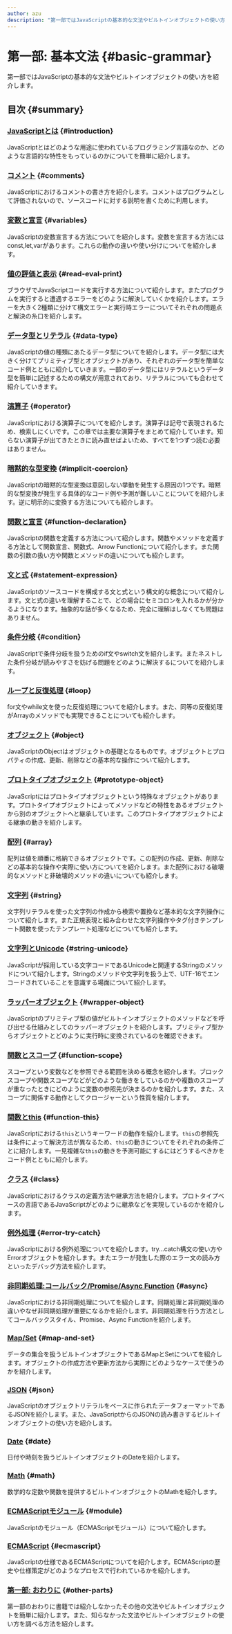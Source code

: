 ```yaml
---
author: azu
description: "第一部ではJavaScriptの基本的な文法やビルトインオブジェクトの使い方についてを紹介します。第一部で学ぶ内容の殆どはECMAScriptで定義された内容となります。そのため、流行に左右されにくい知識を学ぶことになります。"
---
```


# 第一部: 基本文法 {#basic-grammar}

第一部ではJavaScriptの基本的な文法やビルトインオブジェクトの使い方を紹介します。

## 目次 {#summary}

### [JavaScriptとは](./introduction/README.md) {#introduction}

JavaScriptとはどのような用途に使われているプログラミング言語なのか、どのような言語的な特性をもっているのかについてを簡単に紹介します。

### [コメント](./comments/README.md) {#comments}

JavaScriptにおけるコメントの書き方を紹介します。コメントはプログラムとして評価されないので、ソースコードに対する説明を書くために利用します。

### [変数と宣言](./variables/README.md) {#variables}

JavaScriptの変数宣言する方法についてを紹介します。変数を宣言する方法にはconst,let,varがあります。これらの動作の違いや使い分けについてを紹介します。

### [値の評価と表示](./read-eval-print/README.md) {#read-eval-print}

ブラウザでJavaScriptコードを実行する方法について紹介します。またプログラムを実行すると遭遇するエラーをどのように解決していくかを紹介します。エラーを大きく2種類に分けて構文エラーと実行時エラーについてそれぞれの問題点と解決の糸口を紹介します。

### [データ型とリテラル](./data-type/README.md) {#data-type}

JavaScriptの値の種類にあたるデータ型についてを紹介します。データ型には大きく分けてプリミティブ型とオブジェクトがあり、それぞれのデータ型を簡単なコード例とともに紹介していきます。一部のデータ型にはリテラルというデータ型を簡単に記述するための構文が用意されており、リテラルについても合わせて紹介していきます。

### [演算子](./operator/README.md) {#operator}

JavaScriptにおける演算子についてを紹介します。演算子は記号で表現されるため、検索しにくいです。この章では主要な演算子をまとめて紹介しています。知らない演算子が出てきたときに読み直せばよいため、すべてを1つずつ読む必要はありません。

### [暗黙的な型変換](./implicit-coercion/README.md) {#implicit-coercion}

JavaScriptの暗黙的な型変換は意図しない挙動を発生する原因の1つです。暗黙的な型変換が発生する具体的なコード例や予測が難しいことについてを紹介します。逆に明示的に変換する方法についても紹介します。

### [関数と宣言](./function-declaration/README.md) {#function-declaration}

JavaScriptの関数を定義する方法について紹介します。関数やメソッドを定義する方法として関数宣言、関数式、Arrow Functionについて紹介します。また関数の引数の扱い方や関数とメソッドの違いについても紹介します。

### [文と式](./statement-expression/README.md) {#statement-expression}

JavaScriptのソースコードを構成する文と式という構文的な概念について紹介します。文と式の違いを理解することで、どの場合にセミコロンを入れるかが分かるようになります。抽象的な話が多くなるため、完全に理解はしなくても問題はありません。

### [条件分岐](./condition/README.md) {#condition}

JavaScriptで条件分岐を扱うためのif文やswitch文を紹介します。またネストした条件分岐が読みやすさを妨げる問題をどのように解決するについてを紹介します。

### [ループと反復処理](./loop/README.md) {#loop}

for文やwhile文を使った反復処理についてを紹介します。また、同等の反復処理がArrayのメソッドでも実現できることについても紹介します。

### [オブジェクト](./object/README.md) {#object}

JavaScriptのObjectはオブジェクトの基礎となるものです。オブジェクトとプロパティの作成、更新、削除などの基本的な操作について紹介します。

### [プロトタイプオブジェクト](./prototype-object/README.md) {#prototype-object}

JavaScriptにはプロトタイプオブジェクトという特殊なオブジェクトがあります。プロトタイプオブジェクトによってメソッドなどの特性をあるオブジェクトから別のオブジェクトへと継承しています。このプロトタイプオブジェクトによる継承の動きを紹介します。

### [配列](./array/README.md) {#array}

配列は値を順番に格納できるオブジェクトです。この配列の作成、更新、削除などの基本的な操作や実際に使い方についてを紹介します。また配列における破壊的なメソッドと非破壊的メソッドの違いについても紹介します。

### [文字列](./string/README.md) {#string}

文字列リテラルを使った文字列の作成から検索や置換など基本的な文字列操作について紹介します。また正規表現と組み合わせた文字列操作やタグ付きテンプレート関数を使ったテンプレート処理などについても紹介します。

### [文字列とUnicode](./string-unicode/README.md) {#string-unicode}

JavaScriptが採用している文字コードであるUnicodeと関連するStringのメソッドについて紹介します。Stringのメソッドや文字列を扱う上で、UTF-16でエンコードされていることを意識する場面について紹介します。

### [ラッパーオブジェクト](./wrapper-object/README.md) {#wrapper-object}

JavaScriptのプリミティブ型の値がビルトインオブジェクトのメソッドなどを呼び出せる仕組みとしてのラッパーオブジェクトを紹介します。プリミティブ型からオブジェクトとどのように実行時に変換されているのを確認できます。

### [関数とスコープ](./function-scope/README.md) {#function-scope}

スコープという変数などを参照できる範囲を決める概念を紹介します。ブロックスコープや関数スコープなどがどのような働きをしているのかや複数のスコープが重なったときにどのように変数の参照先が決まるのかを紹介します。また、スコープに関係する動作としてクロージャーという性質を紹介します。

### [関数とthis](./function-this/README.md) {#function-this}

JavaScriptにおける`this`というキーワードの動作を紹介します。`this`の参照先は条件によって解決方法が異なるため、`this`の動きについてをそれぞれの条件ごとに紹介します。一見複雑な`this`の動きを予測可能にするにはどうするべきかをコード例とともに紹介します。

### [クラス](./class/README.md) {#class}

JavaScriptにおけるクラスの定義方法や継承方法を紹介します。プロトタイプベースの言語であるJavaScriptがどのように継承などを実現しているのかを紹介します。

### [例外処理](./error-try-catch/README.md) {#error-try-catch}

JavaScriptにおける例外処理についてを紹介します。try...catch構文の使い方やErrorオブジェクトを紹介します。またエラーが発生した際のエラー文の読み方といったデバッグ方法を紹介します。

### [非同期処理:コールバック/Promise/Async Function](./async/README.md) {#async}

JavaScriptにおける非同期処理についてを紹介します。同期処理と非同期処理の違いやなぜ非同期処理が重要になるかを紹介します。非同期処理を行う方法としてコールバックスタイル、Promise、Async Functionを紹介します。

### [Map/Set](./map-and-set/README.md) {#map-and-set}

データの集合を扱うビルトインオブジェクトであるMapとSetについてを紹介します。オブジェクトの作成方法や更新方法から実際にどのようなケースで使うのかを紹介します。

### [JSON](./json/README.md) {#json}

JavaScriptのオブジェクトリテラルをベースに作られたデータフォーマットであるJSONを紹介します。また、JavaScriptからのJSONの読み書きするビルトインオブジェクトの使い方を紹介します。

### [Date](./date/README.md) {#date}

日付や時刻を扱うビルトインオブジェクトのDateを紹介します。

### [Math](./math/README.md) {#math}

数学的な定数や関数を提供するビルトインオブジェクトのMathを紹介します。

### [ECMAScriptモジュール](./module/README.md) {#module}

JavaScriptのモジュール（ECMAScriptモジュール）について紹介します。

### [ECMAScript](./ecmascript/README.md) {#ecmascript}

JavaScriptの仕様であるECMAScriptについてを紹介します。ECMAScriptの歴史や仕様策定がどのようなプロセスで行われているかを紹介します。

### [第一部: おわりに](./other-parts/README.md) {#other-parts}

第一部のおわりに書籍では紹介しなかったその他の文法やビルトインオブジェクトを簡単に紹介します。また、知らなかった文法やビルトインオブジェクトの使い方を調べる方法を紹介します。
